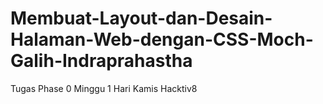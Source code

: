 # Membuat-Layout-dan-Desain-Halaman-Web-dengan-CSS-Moch-Galih-Indraprahastha
Tugas Phase 0 Minggu 1 Hari Kamis Hacktiv8
